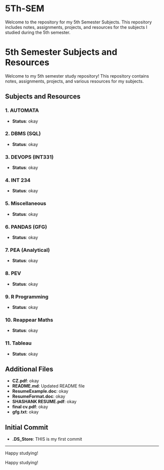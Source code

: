 # 5Th-SEM


Welcome to the repository for my 5th Semester Subjects. This repository includes notes, assignments, projects, and resources for the subjects I studied during the 5th semester.

# 5th Semester Subjects and Resources

Welcome to my 5th semester study repository! This repository contains notes, assignments, projects, and various resources for my subjects.

## Subjects and Resources

### 1. AUTOMATA
- **Status**: okay

### 2. DBMS (SQL)
- **Status**: okay

### 3. DEVOPS (INT331)
- **Status**: okay

### 4. INT 234
- **Status**: okay

### 5. Miscellaneous
- **Status**: okay

### 6. PANDAS (GFG)
- **Status**: okay

### 7. PEA (Analytical)
- **Status**: okay

### 8. PEV
- **Status**: okay

### 9. R Programming
- **Status**: okay

### 10. Reappear Maths
- **Status**: okay

### 11. Tableau
- **Status**: okay

## Additional Files
- **CZ.pdf**: okay
- **README.md**: Updated README file
- **ResumeExample.doc**: okay
- **ResumeFormat.doc**: okay
- **SHASHANK RESUME.pdf**: okay
- **final cv.pdf**: okay
- **gfg.txt**: okay

## Initial Commit
- **.DS_Store**: THIS is my first commit

---

Happy studying!


Happy studying!
